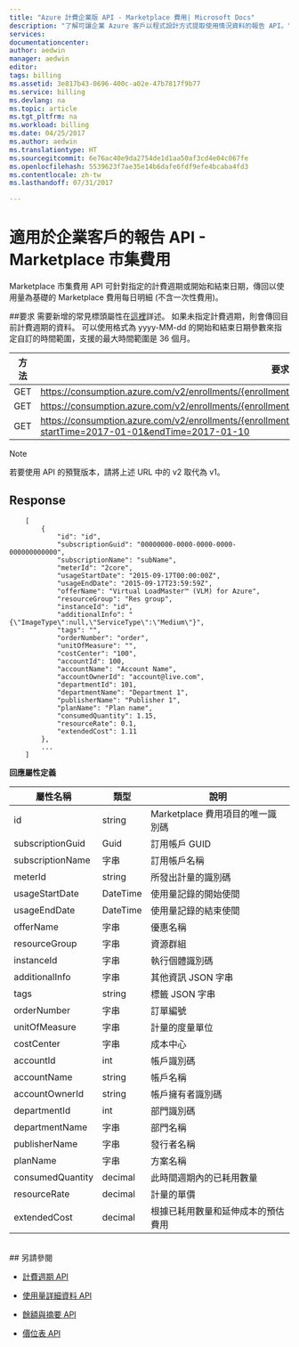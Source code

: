 ```yaml
---
title: "Azure 計費企業版 API - Marketplace 費用| Microsoft Docs"
description: "了解可讓企業 Azure 客戶以程式設計方式提取使用情況資料的報告 API。"
services: 
documentationcenter: 
author: aedwin
manager: aedwin
editor: 
tags: billing
ms.assetid: 3e817b43-0696-400c-a02e-47b7817f9b77
ms.service: billing
ms.devlang: na
ms.topic: article
ms.tgt_pltfrm: na
ms.workload: billing
ms.date: 04/25/2017
ms.author: aedwin
ms.translationtype: HT
ms.sourcegitcommit: 6e76ac40e9da2754de1d1aa50af3cd4e04c067fe
ms.openlocfilehash: 5539623f7ae35e14b6dafe6fdf9efe4bcaba4fd3
ms.contentlocale: zh-tw
ms.lasthandoff: 07/31/2017

---
```

# <a name="reporting-apis-for-enterprise-customers---marketplace-store-charge"></a>適用於企業客戶的報告 API - Marketplace 市集費用

Marketplace 市集費用 API 可針對指定的計費週期或開始和結束日期，傳回以使用量為基礎的 Marketplace 費用每日明細 (不含一次性費用)。

##<a name="request"></a>要求 
需要新增的常見標頭屬性在[這裡](billing-enterprise-api.md)詳述。 如果未指定計費週期，則會傳回目前計費週期的資料。 可以使用格式為 yyyy-MM-dd 的開始和結束日期參數來指定自訂的時間範圍，支援的最大時間範圍是 36 個月。  

|方法 | 要求 URI|
|-|-|
|GET|https://consumption.azure.com/v2/enrollments/{enrollmentNumber}/marketplacecharges|
|GET|https://consumption.azure.com/v2/enrollments/{enrollmentNumber}/billingPeriods/{billingPeriod}/marketplacecharges|
|GET|https://consumption.azure.com/v2/enrollments/{enrollmentNumber}/marketplacechargesbycustomdate?startTime=2017-01-01&endTime=2017-01-10|

> [!Note]
> 若要使用 API 的預覽版本，請將上述 URL 中的 v2 取代為 v1。
>

## <a name="response"></a>Response
 
    
        [
            {
                "id": "id",
                "subscriptionGuid": "00000000-0000-0000-0000-000000000000",
                "subscriptionName": "subName",
                "meterId": "2core",
                "usageStartDate": "2015-09-17T00:00:00Z",
                "usageEndDate": "2015-09-17T23:59:59Z",
                "offerName": "Virtual LoadMaster™ (VLM) for Azure",
                "resourceGroup": "Res group",
                "instanceId": "id",
                "additionalInfo": "{\"ImageType\":null,\"ServiceType\":\"Medium\"}",
                "tags": "",
                "orderNumber": "order",
                "unitOfMeasure": "",
                "costCenter": "100",
                "accountId": 100,
                "accountName": "Account Name",
                "accountOwnerId": "account@live.com",
                "departmentId": 101,
                "departmentName": "Department 1",
                "publisherName": "Publisher 1",
                "planName": "Plan name",
                "consumedQuantity": 1.15,
                "resourceRate": 0.1,
                "extendedCost": 1.11
            },
            ...
        ]
    

**回應屬性定義**

|屬性名稱| 類型| 說明
|-|-|-|
|id|string|Marketplace 費用項目的唯一識別碼|
|subscriptionGuid|Guid|訂用帳戶 GUID|
|subscriptionName|字串|訂用帳戶名稱|
|meterId|string|所發出計量的識別碼|
|usageStartDate|DateTime|使用量記錄的開始使間|
|usageEndDate|DateTime|使用量記錄的結束使間|
|offerName|字串|優惠名稱|
|resourceGroup|字串|資源群組|
|instanceId|字串|執行個體識別碼|
|additionalInfo|字串|其他資訊 JSON 字串|
|tags|string|標籤 JSON 字串|
|orderNumber|字串|訂單編號|
|unitOfMeasure|字串|計量的度量單位|
|costCenter|字串|成本中心|
|accountId|int|帳戶識別碼|
|accountName|string |帳戶名稱|
|accountOwnerId|string|帳戶擁有者識別碼|
|departmentId|int|部門識別碼|
|departmentName|字串|部門名稱|
|publisherName|字串|發行者名稱|
|planName|字串|方案名稱|
|consumedQuantity|decimal|此時間週期內的已耗用數量|
|resourceRate|decimal|計量的單價|
|extendedCost|decimal|根據已耗用數量和延伸成本的預估費用|
<br/>
## <a name="see-also"></a>另請參閱

* [計費週期 API](billing-enterprise-api-billing-periods.md)

* [使用量詳細資料 API](billing-enterprise-api-usage-detail.md) 

* [餘額與摘要 API](billing-enterprise-api-balance-summary.md)

* [價位表 API](billing-enterprise-api-pricesheet.md)
